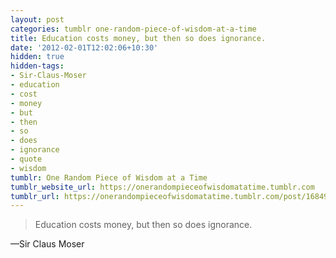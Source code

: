```yaml
---
layout: post
categories: tumblr one-random-piece-of-wisdom-at-a-time
title: Education costs money, but then so does ignorance.
date: '2012-02-01T12:02:06+10:30'
hidden: true
hidden-tags:
- Sir-Claus-Moser
- education
- cost
- money
- but
- then
- so
- does
- ignorance
- quote
- wisdom
tumblr: One Random Piece of Wisdom at a Time
tumblr_website_url: https://onerandompieceofwisdomatatime.tumblr.com
tumblr_url: https://onerandompieceofwisdomatatime.tumblr.com/post/16849384386/education-costs-money-but-then-so-does-ignorance
---
```

> Education costs money, but then so does ignorance.

—Sir Claus Moser
